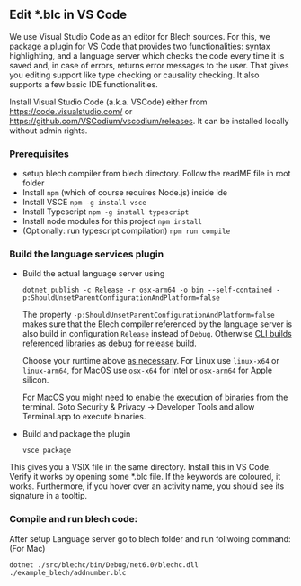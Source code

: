 ## Edit *.blc in VS Code
We use Visual Studio Code as an editor for Blech sources. For this, we package a plugin for VS Code that provides two functionalities: syntax highlighting, and a language server which checks the code every time it is saved and, in case of errors, returns error messages to the user. That gives you editing support like type checking or causality checking. It also supports a few basic IDE functionalities.

Install Visual Studio Code (a.k.a. VSCode) either from https://code.visualstudio.com/ or https://github.com/VSCodium/vscodium/releases. It can be installed locally without admin rights. 

### Prerequisites
* setup blech compiler from blech directory. Follow the readME file in root folder
* Install `npm` (which of course requires Node.js) inside ide
* Install VSCE `npm -g install vsce`
* Install Typescript `npm -g install typescript`
* Install node modules for this project `npm install`
* (Optionally: run typescript compilation) `npm run compile`

### Build the language services plugin

* Build the actual language server using
  
  ```
  dotnet publish -c Release -r osx-arm64 -o bin --self-contained -p:ShouldUnsetParentConfigurationAndPlatform=false
  ```
  
  The property `-p:ShouldUnsetParentConfigurationAndPlatform=false` makes sure that the Blech compiler referenced by the language server is also build in configuration `Release` instead of `Debug`. 
  Otherwise [CLI builds referenced libraries as debug for release build](https://github.com/dotnet/sdk/issues/9240#issuecomment-392894202).

  Choose your runtime above [as necessary](https://docs.microsoft.com/de-de/dotnet/core/rid-catalog).
  For Linux use `linux-x64` or `linux-arm64`, for MacOS use `osx-x64` for Intel or `osx-arm64` for Apple silicon. 

  For MacOS you might need to enable the execution of binaries from the terminal. Goto Security & Privacy -> Developer Tools and allow Terminal.app to execute binaries.

* Build and package the plugin 
  ``` 
  vsce package
  ```  

This gives you a VSIX file in the same directory. Install this in VS Code. Verify it works by opening some *.blc file. If the keywords are coloured, it works. Furthermore, if you hover over an activity name, you should see its signature in a tooltip.

### Compile and run blech code:
After setup Language server go to blech folder and run follwoing command:(For Mac)
```
dotnet ./src/blechc/bin/Debug/net6.0/blechc.dll  ./example_blech/addnumber.blc
```
